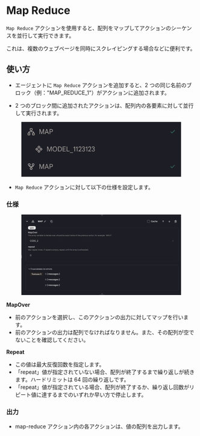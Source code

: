 # Map Reduce

`Map Reduce` アクションを使用すると、配列をマップしてアクションのシーケンスを並行して実行できます。

これは、複数のウェブページを同時にスクレイピングする場合などに便利です。

## 使い方

- エージェントに `Map Reduce` アクションを追加すると、2 つの同じ名前のブロック（例："MAP_REDUCE_1"）がアクションに追加されます。

- 2 つのブロック間に追加されたアクションは、配列内の各要素に対して並行して実行されます。

<figure><img src="../../../../images/map-2.png"></figure>

- `Map Reduce` アクションに対して以下の仕様を設定します。

### 仕様

<figure><img src="../../../../images/map.png"></figure>

**MapOver**

- 前のアクションを選択し、このアクションの出力に対してマップを行います。
- 前のアクションの出力は配列でなければなりません。また、その配列が空でないことを確認してください。

**Repeat**

- この値は最大反復回数を指定します。
- 「repeat」値が指定されていない場合、配列が終了するまで繰り返しが続きます。ハードリミットは 64 回の繰り返しです。
- 「repeat」値が指定されている場合、配列が終了するか、繰り返し回数がリピート値に達するまでのいずれか早い方で停止します。

### 出力

- map-reduce アクション内の各アクションは、値の配列を出力します。
